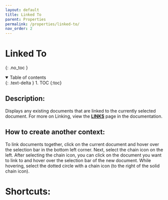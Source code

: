 ```yaml
---
layout: default
title: Linked To
parent: Properties
permalink: /properties/linked-to/
nav_order: 2
---
```


# Linked To
{: .no_toc }

<details open markdown="block">
  <summary>
    Table of contents
  </summary>
  {: .text-delta }
1. TOC
{:toc}
</details>

## Description:
Displays any existing documents that are linked to the currently selected document. For more on Linking, view the **[LINKS](documents/features/linking.md)** page in the documentation. 

## How to create another context: 
To link documents together, click on the current document and hover over the selection bar in the bottom left corner. Next, select the chain icon on the left. After selecting the chain icon, you can click on the document you want to link to and hover over the selection bar of the new document. While hovering, select the dotted circle with a chain icon (to the right of the solid chain icon). 

# Shortcuts:
